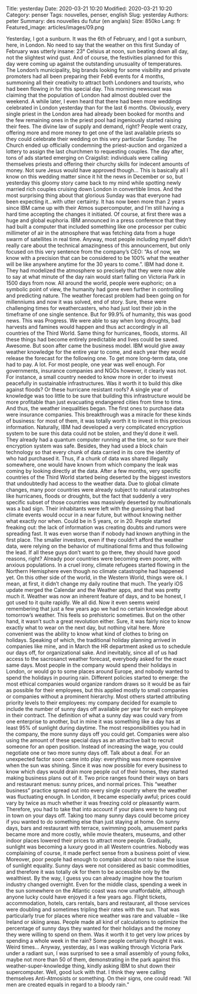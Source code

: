 Title: yesterday
Date: 2020-03-21 10:20
Modified: 2020-03-21 10:20
Category: penser
Tags: nouvelles, penser, english
Slug: yesterday
Authors: peter
Summary: des nouvelles du futur (en anglais)
Size: 850ko
Lang: fr
Featured_image: articles/images/09.png


Yesterday, I got a sunburn.
It was the 6th of February, and I got a sunburn, here, in London. No need to say that the weather on this first Sunday of February was utterly insane: 23° Celsius at noon, sun beating down all day, not the slightest wind gust. And of course, the festivities planned for this day were coming up against the outstanding unusuality of temperatures. The London’s municipality, big brands looking for some visibility and private promoters had all been preparing their Feb6 events for 4 months, summoning all their creativity to attract both Londoners and tourists, who had been flowing in for this special day. This morning newscast was claiming that the population of London had almost doubled over the weekend.
A while later, I even heard that there had been more weddings celebrated in London yesterday than for the last 6 months. Obviously, every single priest in the London area had already been booked for months and the few remaining ones in the priest pool had ingeniously started raising their fees. The divine law of supply and demand, right? People went crazy, offering more and more money to get one of the last available priests so they could celebrate their wedding on this very particular Sunday. The Church ended up officially condemning the priest-auction and organized a lottery to assign the last churchmen to requesting couples. The day after, tons of ads started emerging on Craigslist: individuals were calling themselves priests and offering their churchy skills for indecent amounts of money. Not sure Jesus would have approved though... This is basically all I know on this wedding matter since it hit the news in December or so, but yesterday this gloomy story came back to my mind while spotting newly married rich couples cruising down London in convertible limos.
And the most surprising thing about that glorious Sunday was that everyone had been expecting it...with utter certainty.
It has now been more than 2 years since IBM came up with their Atmos supercomputer, and I’m still having a hard time accepting the changes it initiated. Of course, at first there was a huge and global euphoria. IBM announced in a press conference that they had built a computer that included something like one processor per cubic millimeter of air in the atmosphere that was fetching data from a huge swarm of satellites in real time. Anyway, most people including myself didn’t really care about the technical amazingness of this announcement, but only focused on this very
sentence from the company’s CEO: “As of now, we know with a precision that can be considered to be 100% what the weather will be like anywhere anytime for the 30 years to come.”.
IBM had done it. They had modelized the atmosphere so precisely that they were now able to say at what minute of the day rain would start falling on Victoria Park in 1500 days from now. All around the world, people were euphoric; on a symbolic point of view, the humanity had gone even further in controlling and predicting nature. The weather forecast problem had been going on for millenniums and now it was solved, end of story. Sure, these were challenging times for weathercasters, who had just lost their job in the timeframe of one single sentence. But for 99.9% of humanity, this was good news. This was Progress. We were able to say when long droughts, bad harvests and famines would happen and thus act accordingly in all countries of the Third World. Same thing for hurricanes, floods, storms. All these things had become entirely predictable and lives could be saved. Awesome.
But soon after came the business model. IBM would give away weather knowledge for the entire year to come, and each year they would release the forecast for the following one. To get more long-term data, one had to pay. A lot.
For most people, one year was well enough. For governments, insurance companies and NGOs however, it clearly was not. For instance, a small country needed to know more in order to invest peacefully in sustainable infrastructures. Was it worth it to build this dike against floods? Or these hurricane resistant roofs? A single year of knowledge was too little to be sure that building this infrastructure would be more profitable than just evacuating endangered cities from time to time. And thus, the weather inequalities began. The first ones to purchase data were insurance companies. This breakthrough was a miracle for these kinds of business: for most of them, it was totally worth it to invest in this precious information. Naturally, IBM had developed a very complicated encryption system to be sure this data could not be stolen, and they’d done it well. They already had a quantum computer running at the time, so for sure their encryption system was safe. Besides, they had used a block chain technology so that every chunk of data carried in its core the identity of who had purchased it. Thus, if a chunk of data
was shared illegally somewhere, one would have known from which company the leak was coming by looking directly at the data.
After a few months, very specific countries of the Third World started being deserted by the biggest investors that undoubtedly had access to the weather data. Due to global climate changes, many poor countries were already subject to natural catastrophes like hurricanes, floods or droughts, but the fact that suddenly a very specific subset of those countries was massively deserted by multinationals was a bad sign. Their inhabitants were left with the guessing that bad climate events would occur in a near future, but without knowing neither what exactly nor when. Could be in 5 years, or in 20. People started freaking out: the lack of information was creating doubts and rumors were spreading fast. It was even worse than if nobody had known anything in the first place. The smaller investors, even if they couldn’t afford the weather data, were relying on the behavior of multinational firms and thus following the lead. If all these guys don’t want to go there, they should have good reasons, right? Already poor countries were becoming even poorer, with anxious populations. In a cruel irony, climate refugees started flowing in the Northern Hemisphere even though no climate catastrophe had happened yet.
On this other side of the world, in the Western World, things were ok. I mean, at first, it didn’t change my daily routine that much. The yearly iOS update merged the Calendar and the Weather apps, and that was pretty much it. Weather was now an inherent feature of days, and to be honest, I got used to it quite rapidly. We all did. Now it even seems weird remembering that just a few years ago we had no certain knowledge about tomorrow’s weather. This feels so prehistoric sometimes. But on the other hand, it wasn’t such a great revolution either. Sure, it was fairly nice to know exactly what to wear on the next day, but nothing vital here. More convenient was the ability to know what kind of clothes to bring on holidays.
Speaking of which, the traditional holiday planning arrived in companies like mine, and in March the HR department asked us to schedule our days off, for organizational sake. And inevitably, since all of us had access to the sacrosanct weather forecast, everybody asked for the exact same days. Most people in the company would spend their holidays in London, or would go to some places around Europe, and nobody wanted to spend the holidays in pouring rain.
Different policies started to emerge: the most ethical companies would organize random draws so it would be as fair as possible for their employees, but this applied mostly to small companies or companies without a prominent hierarchy. Most others started attributing priority levels to their employees: my company decided for example to include the number of sunny days off available per year for each employee in their contract. The definition of what a sunny day was could vary from one enterprise to another, but in mine it was something like a day has at least 95% of sunlight during daytime. The most responsibilities you had in the company, the more sunny days off you could get. Companies were also using the amount of these special days as an attractive bait to recruit someone for an open position. Instead of increasing the wage, you could negotiate one or two more sunny days off. Talk about a deal.
For an unexpected factor soon came into play: everything was more expensive when the sun was shining. Since it was now possible for every business to know which days would drain more people out of their homes, they started making business plans out of it. Two price ranges found their ways on bars and restaurant menus: sunny prices, and normal prices. This “weather business” practice spread out into every single country where the weather was fluctuating enough. In London, it became especially awful; prices could vary by twice as much whether it was freezing cold or pleasantly warm. Therefore, you had to take that into account if your plans were to hang out in town on your days off. Taking too many sunny days could become pricey if you wanted to do something else than just staying at home. On sunny days, bars and restaurant with terrace, swimming pools, amusement parks became more and more costly, while movie theaters, museums, and other indoor places lowered their prices to attract more people.
Gradually, sunlight was becoming a luxury good in all Western countries. Nobody was complaining of course, it made perfect sense from a business point of view. Moreover, poor people had enough to complain about not to raise the issue of sunlight equality. Sunny days were not considered as basic commodities, and therefore it was totally ok for them to be accessible only by the wealthiest. By the way, I guess you can already imagine how the tourism industry changed overnight. Even for the middle class, spending a week in the sun somewhere on the Atlantic coast was now unaffordable, although anyone lucky could have enjoyed it a few years ago. Flight tickets, accommodation, hotels, cars rentals, bars and restaurant, all those services were
doubling and sometimes tripling their rates with the sun. That was particularly true for places where nice weather was rare and valuable – like Ireland or skiing areas. People made all kind of calculations to optimize the percentage of sunny days they wanted for their holidays and the money they were willing to spend on them. Was it worth it to get very low prices by spending a whole week in the rain? Some people certainly thought it was. Weird times...
Anyway, yesterday, as I was walking through Victoria Park under a radiant sun, I was surprised to see a small assembly of young folks, maybe not more than 50 of them, demonstrating in the park against this weather-super-knowledge thing, kindly asking IBM to shut down their supercomputer. Well, good luck with that. I think they were calling themselves Anti-Atmosists or something. On their signs, one could read: “All men are created equals in regard to a bloody rain.”
